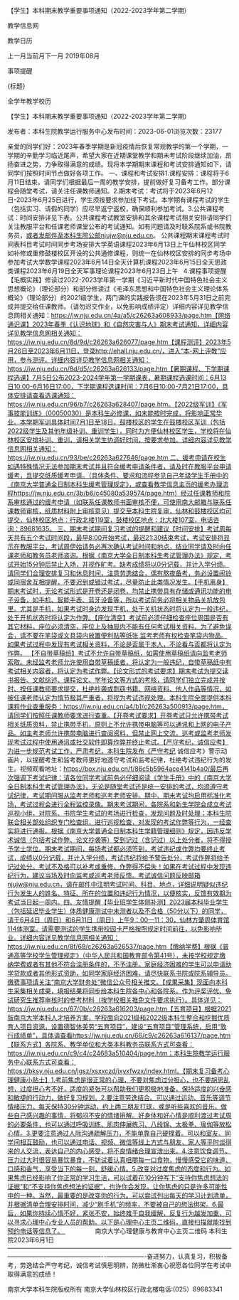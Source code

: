 






【学生】本科期末教学重要事项通知（2022-2023学年第二学期）






























教学信息网







































教学日历



上一月当前月下一月
2019年08月





事项提醒


{标题}


全学年教学校历
























【学生】本科期末教学重要事项通知（2022-2023学年第二学期）

发布者：本科生院教学运行服务中心发布时间：2023-06-01浏览次数：23177

亲爱的同学们好：2023年春季学期是新冠疫情后恢复常规教学的第一个学期，一学期的辛勤学习临近尾声，希望大家在近期课堂教学和期末考试阶段继续加油，昂扬奋进之势，力争取得满意的成绩。现将本学期期末课程和考试安排通知如下，请同学们按照时间节点做好各项工作。 一、课程和考试安排1.课程安排：课程将于6月11日结束，请同学们根据最后一周的教学安排，提前做好复习备考工作。部分课程会随堂考试，请关注任课教师通知。2.期末考试：考试将于2023年6月12日-2023年6月25日进行，学生须按要求参加线下考试。本学期有课程考试的学生（包括实习、请假的同学）应尽早返宁返校，确保顺利参加考试。3.公共课程考试：时间安排详见下表。公共课程考试教室安排和其余课程考试相关安排请同学们关注教服平台和任课老师课堂公布的考试通知。如有问题请及时联系院系或书院教务员，或者发邮件至本科生院公邮njujw@nju.edu.cn。 公共课程期末课程考试时间表科目考试时间同步考场安排大学英语课程2023年6月13日上午仙林校区同学如补修或重修鼓楼校区开设的公共通修课程，则统一在仙林校区安排的同步考场中参加考试大学数学课程2023年6月14日全天计算机课程2023年6月15日全天思政类课程2023年6月19日全天军事理论课程2023年6月23日上午   4.课程事项提醒【毛概实践】修读过2022-2023学年第一学期《习近平新时代中国特色社会主义思想概论》（理论部分）和部分修读过《毛泽东思想和中国特色社会主义理论体系概论》（理论部分）的2021级学生，两门课的实践报告须在2023年5月31日之前完成并提交给任课教师。（请勿迟交作业，以免影响成绩评定）详细内容详见教学信息网相关通知：https://jw.nju.edu.cn/4a/a5/c26263a608933/page.htm【网络通识课】2023年春季《认识地球》和《自然灾害与人》期末考试通知，详细内容详见教学信息网相关通知：https://jw.nju.edu.cn/8d/9d/c26263a626077/page.htm【课程测评】2023年5月26日至2023年6月11日，登录http://ehall.nju.edu.cn/，进入“本-网上评教”应用，参与测评。详细内容详见教学信息网相关通知：https://jw.nju.edu.cn/8d/d5/c26263a626133/page.htm【暑期课程、下学期课程选课】7月5日公布2023-2024学年第一学期课表，暑期课程选课时间：6月13日10:00-6月16日17:00，下学期课程选课时间：7月6日10:00-7月21日17:00，具体安排请查看选课通知：https://jw.nju.edu.cn/96/b7/c26263a628407/page.htm。【2022级军训】《军事技能训练》（00050030）是本科生必修课，如未能按时完成，将影响正常毕业。本学期军训具体时间7月1日至18日，鼓楼校区的学生在鼓楼校区军训（包括2022级学生及其他年级补训、重训学生），同时为方便仙林校区学生，学校将在仙林校区安排补训、重训，请相关学生协调好时间，按要求参加。详细内容详见教学信息网相关通知：https://jw.nju.edu.cn/93/be/c26263a627646/page.htm 二、缓考申请在校生如遇特殊情况无法参加期末考试并且符合缓考申请条件者，请及时在教服平台申请缓考，且提交纸质缓考申请。（具体条件、要求和流程参见自己年级学生手册中的《南京大学普通全日制本科生缓考管理规定》，或查看教学信息主页的缓考办理流程https://jw.nju.edu.cn/3b/b6/c45080a539574/page.htm）经过任课教师和院系审核通过的缓考申请（如联系任课教师书面审核不便，可使用南大邮箱与联系任课教师审核，纸质材料附上审核意见）提交至本科生院复审，仙林和鼓楼校区均可提交，仙林校区地点：行政北楼119室，鼓楼校区地点：北大楼107室，电话咨询：89681635。 三、期末考试期间复习考试的提醒和建议【时间安排】考试周每天共有五个考试时间段，最早8:00开始考试，最迟21:30结束考试，考试安排将显示在教服平台，考试周伊始请务必再次确认考试时间和地点，结业同学请及时向任课老师和教务员老师咨询。根据《南京大学全日制本科生考试管理办法》规定，考试开始15分钟后禁止入场，并视作旷考。缺考成绩将以0分记载，并计入学分绩。请同学们合理安排复习和休息时间，注意劳逸结合，偶有熬夜备考，务必设置闹铃或同宿舍互相提醒，不要迟到或错过考试，尽量防止此类情况发生。【手机离身】期末考试时，无论考试形式是开卷还是闭卷，均禁止携带具有存储或通讯功能的电子设备，如手机、智能手表、蓝牙设备等，所以考试前务必将相关物品关机放包里。尤其是手机，如果考试时身边发现手机，处于关机状态时将认定为一般违纪，处于开机状态时将认定为作弊。【座位清空】考试前必须仔细检查座位周围是否有其它材料，座位必须清空，座位上及抽屉内不能有任何考试相关资料，为了避免误会，请不要在笔袋或文具袋内放置便利贴等纸张,监考老师有权检查笔袋内物品。如果考试过程中发现有考试相关资料，不论是否属于本人，不论看与否都将认定为作弊。 【不自带草稿纸】考试不允许自带草稿纸，如需使用草稿纸请向监考老师索取。未经监考老师允许使用自带草稿纸者，将认定为一般违纪，自带草稿纸中有考试相关内容者，将认定为考试作弊。【论文形式的考试要求】期末考试为提交读书报告、文献综述、课程论文、学年论文等方式的考核，请同学们独立完成并按时、按任课教师要求提交，杜绝抄袭或剽窃书籍、网络资料、他人作品等情况，如被任课老师认定为情节极其严重者，将视为考试违规处理。本科生院全面提供本科课程作业查重服务：https://jw.nju.edu.cn/a4/b1/c26263a500913/page.htm，请同学们按照任课教师要求进行查重。【开卷考试要求】开卷考试只允许携带考试相关纸质资料，禁止携带手机，原则上不允许携带电脑等可以通讯和上网的电子产品。如主考老师允许携带电脑进行查阅资料，但禁止网上交流，巡考或监考老师发现考试过程中使用通讯或社交软件即算作弊并终止考试。【严守考纪，诚信应考】为进一步规范考试工作，严肃考纪，本科生院发布《严守考纪 诚信应考》警示动画片，以提醒考生和监考教师更好地遵守考试和监考纪律，杜绝考试违纪行为的发生。视频观看地址：https://box.nju.edu.cn/f/86c5b5964ace4141b4a0/最后再次强调下考试纪律：请各位同学考试前务必仔细阅读《学生手册》中的《南京大学全日制本科生考试管理办法》，无论是随堂考试还是统一安排的考试，均须遵守考试纪律，考试期间服从监考老师和巡考老师安排。期中、期末考试均启用标准化考场，考试过程会进行全程监控录像。期末考试期间，各院系和新生学院会成立考试巡视小组，对院系、书院学生考试的考场进行检查，发现问题及时处理；本科生院联合相关部处组织专门检查组，进行巡视检查，对发现的考试作弊等行为，一经查实将进行通报。根据《南京大学普通全日制本科生学籍管理细则》规定，因违反学术诚信（包括考试作弊、论文抄袭等）受到记过（含记过）以上处分者，将不得授予学士学位。期末考试期间，每场考试都必须签到，考试违纪或作弊均要终止考试，成绩以0分记载，并计入学分绩，考试违纪将给予警告处分，考试作弊将给予记过处分。考试不及格可以补考或重修，作弊得不偿失！如果在考试过程中发现违纪行为，建议当场及时向监考或巡考老师反馈。考试诚信问题反映邮箱njujw@nju.edu.cn，请在邮件中注明考试时间、科目、地点，详细说明疑似违纪行为发生人的姓名、特征、所在的位置和违纪行为情况，以便核实，反馈有效期为考试当日起一周内。四、友情提醒【毕业班学生体侧补测】2023届本科毕业学生（包括延迟毕业学生）体质健康测试中未测者以及不合格（50分以下）的同学，请于6月4日（周日）和6月11日（周日）上午9：00—11：30，仙林方肇周体育馆114体测室。请需要测试的学生携带校园卡严格按照规定时间前往，以免影响毕业。详细内容详见教学信息网相关通知：https://jw.nju.edu.cn/8f/69/c26263a626537/page.htm【缴纳学费】根据《普通高等学校学生管理规定》（中华人民共和国教育部令第41号），未按学校规定缴纳学费或者有其他不符合注册条件的，不予注册。家庭经济困难的学生可以申请助学贷款或者其他形式资助，如同学家庭经济困难，请尽快联系书院或院系辅导员。缴费事项请关注“南京大学财务处”微信公众号相关推文。【成果采集】现面向本科生采集相关成果，填报结果将同步给本科生院各中心和各院系，作为评奖评优、免试研究生推荐审核时的参考材料（按学校相关推免文件要求执行）。具体详见：https://jw.nju.edu.cn/67/0b/c26263a616203/page.htm【五育项目】根据2021版南京大学本科人才培养方案，学校面向2021级和2022级本科生整合和挖掘优质育人项目资源，设置德智体美劳“五育项目”，建设“五育项目”管理系统，启用“敦行成绩单”，具体请查看https://jw.nju.edu.cn/66/c9/c26263a616137/page.htm【联系方式】各院系、教学单位和大类本科教务员联系方式可查看：https://jw.nju.edu.cn/c9/c4/c24683a510404/page.htm；本科生院教学运行服务中心联系方式可查看：https://bksy.nju.edu.cn/jgsz/xsxxczd/jxyxfwzx/index.html。【期末复习备考心理健康小贴士】1.考前焦虑是很正常的心理，不要对焦虑过分担心，也不要胡思乱想，过度担心考不好，适度的紧张可以帮助我们更积极地准备，保持适度的兴奋感和敏捷的行动力，做好复习规划。2.要注意劳逸结合。可以通过运动、音乐等调节情绪压力。每天保持30分钟运动，约上两三朋友打球，或是听些喜欢的音乐，做些自己感兴趣的事情，将郁闷不安的情绪排解。好身体和好心情是顺利渡过考试周的必要条件，也可以通过呼吸训练、肌肉伸展练习、八段锦、太极拳、瑜伽等放松心情。3.更要注意通过人际沟通疏解压力，不能单靠自己硬撑着。可以和室友、同学间相互鼓励，也可以通过电话、视频、微信等线上方式与朋友、家人等平时谈得来的人交流，表达自己的内心感受，将不良情绪合理宣泄出来。4.注意饮食调节。压力过大时很容易暴饮暴食，不妨试着认真咀嚼每一口食物，慢慢感受它的味道、口感和香气，享受当下的每一刻，舒缓心情。5.改变对过度焦虑的态度和行为。如果焦虑已经影响了你正常的学习生活，可以试着花10分钟写下“支持你焦虑想法的证据”和“不支持你焦虑想法的证据”，也许你会发现，让你焦虑的只是许多可能性中的一种。当然，最重要的是改变你的行为。可以尝试列出每天的学习计划清单，并根据清单合理安排时间，减少“刷手机”的频率，不要被自己的想法绑架。6.最后，如果你持续心情不好，紧张不安，始终难于自我缓解，反复行为越发加重，可以寻求心理中心专业人员的帮助。以下是心理中心主页二维码，直接扫描就能找到预约电话等信息了。                  南京大学心理健康与教育中心主页二维码 本科生院2023年6月1日———————————————————————————————————————————————————--——————-奋进努力，认真复习，积极备考，劳逸结合严守考纪，诚信考试慎思明辨，防微杜渐衷心祝愿各位同学在考试中取得满意的成绩！

















南京大学本科生院版权所有
南京大学仙林校区行政北楼电话:(025）89683341






















